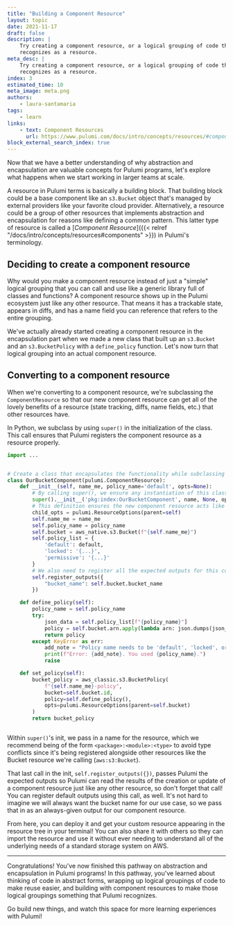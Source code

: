```yaml
---
title: "Building a Component Resource"
layout: topic
date: 2021-11-17
draft: false
description: |
    Try creating a component resource, or a logical grouping of code that Pulumi
    recognizes as a resource. 
meta_desc: |
    Try creating a component resource, or a logical grouping of code that Pulumi
    recognizes as a resource. 
index: 3
estimated_time: 10
meta_image: meta.png
authors:
    - laura-santamaria
tags:
    - learn
links:
    - text: Component Resources
      url: https://www.pulumi.com/docs/intro/concepts/resources/#components
block_external_search_index: true
---
```


Now that we have a better understanding of why abstraction and encapsulation are valuable concepts for Pulumi programs, let's explore what happens when we start working in larger teams at scale.

A resource in Pulumi terms is basically a building block. That building block could be a base component like an `s3.Bucket` object that's managed by external providers like your favorite cloud provider. Alternatively, a resource could be a group of other resources that implements abstraction and encapsulation for reasons like defining a common pattern. This latter type of resource is called a [_Component Resource_]({{< relref "/docs/intro/concepts/resources#components" >}}) in Pulumi's terminology.

## Deciding to create a component resource

Why would you make a component resource instead of just a "simple" logical grouping that you can call and use like a generic library full of classes and functions? A component resource shows up in the Pulumi ecosystem just like any other resource. That means it has a trackable state, appears in diffs, and has a name field you can reference that refers to the entire grouping.

We've actually already started creating a component resource in the encapsulation part when we made a new class that built up an `s3.Bucket` and an `s3.BucketPolicy` with a `define_policy` function. Let's now turn that logical grouping into an actual component resource.

## Converting to a component resource

When we're converting to a component resource, we're subclassing the `ComponentResource` so that our new component resource can get all of the lovely benefits of a resource (state tracking, diffs, name fields, etc.) that other resources have.

In Python, we subclass by using `super()` in the initialization of the class. This call ensures that Pulumi registers the component resource as a resource properly.

```python
import ...


# Create a class that encapsulates the functionality while subclassing the ComponentResource class (using the ComponentResource class as a template).
class OurBucketComponent(pulumi.ComponentResource):
    def __init__(self, name_me, policy_name='default', opts=None):
        # By calling super(), we ensure any instantiation of this class inherits from the ComponentResource class so we don't have to declare all the same things all over again.
        super().__init__('pkg:index:OurBucketComponent', name, None, opts)
        # This definition ensures the new component resource acts like anything else in the Pulumi ecosystem when being called in code.
        child_opts = pulumi.ResourceOptions(parent=self)
        self.name_me = name_me
        self.policy_name = policy_name
        self.bucket = aws_native.s3.Bucket(f"{self.name_me}")
        self.policy_list = {
            'default': default,
            'locked': '{...}',
            'permissive': '{...}'
        }
        # We also need to register all the expected outputs for this component resource that will get returned by default.
        self.register_outputs({
            "bucket_name": self.bucket.bucket_name
        })

    def define_policy(self):
        policy_name = self.policy_name
        try:
            json_data = self.policy_list[f"{policy_name}"]
            policy = self.bucket.arn.apply(lambda arn: json.dumps(json_data).replace('fakeobjectresourcething', arn))
            return policy
        except KeyError as err:
            add_note = "Policy name needs to be 'default', 'locked', or 'permissive'"
            print(f"Error: {add_note}. You used {policy_name}.")
            raise

    def set_policy(self):
        bucket_policy = aws_classic.s3.BucketPolicy(
            f"{self.name_me}-policy",
            bucket=self.bucket.id,
            policy=self.define_policy(),
            opts=pulumi.ResourceOptions(parent=self.bucket)
        )
        return bucket_policy



```

Within `super()`'s init, we pass in a name for the resource, which we recommend being of the form `<package>:<module>:<type>` to avoid type conflicts since it's being registered alongside other resources like the Bucket resource we're calling (`aws:s3:Bucket`).

That last call in the init, `self.register_outputs({})`, passes Pulumi the expected outputs so Pulumi can read the results of the creation or update of a component resource just like any other resource, so don't forget that call! You can register default outputs using this call, as well. It's not hard to imagine we will always want the bucket name for our use case, so we pass that in as an always-given output for our component resource.

From here, you can deploy it and get your custom resource appearing in the resource tree in your terminal! You can also share it with others so they can import the resource and use it without ever needing to understand all of the underlying needs of a standard storage system on AWS.

---

Congratulations! You've now finished this pathway on abstraction and encapsulation in Pulumi programs! In this pathway, you've learned about thinking of code in abstract forms, wrapping up logical groupings of code to make reuse easier, and building with component resources to make those logical groupings something that Pulumi recognizes.

Go build new things, and watch this space for more learning experiences with Pulumi!
